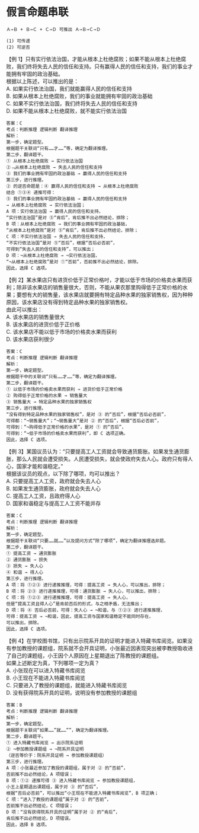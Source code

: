 # 假言命题串联

```
Ａ→Ｂ + Ｂ→Ｃ + Ｃ→Ｄ 可推出 Ａ→Ｂ→Ｃ→Ｄ

(1) 可传递
(2) 可逆否
```

【例 1】只有实行依法治国，才能从根本上杜绝腐败；如果不能从根本上杜绝腐败，我们终将失去人民的信任和支持。只有赢得人民的信任和支持，我们的事业才能拥有牢固的政治基础。  
根据以上陈述，可以推出的是：  
A. 如果实行依法治国，我们就能赢得人民的信任和支持  
B. 如果从根本上杜绝腐败，我们的事业就能拥有牢固的政治基础  
C. 如果不实行依法治国，我们终将失去人民的信任和支持  
D. 如果不能从根本上杜绝腐败，就不能实行依法治国

```
答案：C
考点：判断推理 逻辑判断 翻译推理
解析：
第一步，确定题型。
根据题干关联词“只有……才……”等，确定为翻译推理。
第二步，翻译题干。
① 从根本上杜绝腐败 → 实行依法治国
②﹁从根本上杜绝腐败 → 失去人民的信任和支持
③ 我们的事业拥有牢固的政治基础 → 赢得人民的信任和支持
第三步，进行推理。
② 的逆否命题是：④ 赢得人民的信任和支持 → 从根本上杜绝腐败
结合 ①③④ 递推可得：
⑤ 我们的事业拥有牢固的政治基础 → 赢得人民的信任和支持
→ 从根本上杜绝腐败 → 实行依法治国；
A 项：实行依法治国 → 赢得人民的信任和支持，
“实行依法治国”是对 ⑤“肯后”，肯后推不出必然结论，排除；
B 项：从根本上杜绝腐败 → 我们的事业拥有牢固的政治基础，
“从根本上杜绝腐败”是对 ⑤“肯后”，肯后推不出必然结论，排除；
C 项：不实行依法治国 → 失去人民的信任和支持，
“不实行依法治国”是对 ⑤“否后”，根据“否后必否前”，
可得到“失去人民的信任和支持”，可以推出；
D 项：¬从根本上杜绝腐败 → ¬实行依法治国，
“¬从根本上杜绝腐败”是对 ①“否前”，否前推不出必然结论，排除。
因此，选择 C 选项。
```

【例 2】某水果店只有进货价低于正常价格吋，才能以低于市场的价格卖水果而获利；除非该水果店的销售量很大，否则，不能从果农那里购得低于正常价格的水果；要想有大的销售量，该水果店就要拥有特定品种水果的独家销售权，因为种种原因，该水果店没有得到特定品种水果的独家销售权。  
由此可以推出：  
A. 该水果店的销售量很大  
B. 该水果店的进货价低于正价格  
C. 该水果店不能以低于市场的价格卖水果而获利  
D. 该水果店获利很少

```
答案：C
考点：判断推理 逻辑判断 翻译推理
解析：
第一步，确定题型。
根据题干中的关联词“只有……才……”等，确定为翻译推理。
第二步，翻译题干。
① 以低于市场的价格卖水果而获利 → 进货价低于正常价格
② 购得低于正常价格的水果 → 销售量大
③ 销售量大 → 特定品种水果的独家销售权
第三步，进行推理。
“没有得到特定品种水果的独家销售权”，是对 ③ 的“否后”，根据“否后必否前”，
可得都：“¬销售量大”；“¬销售量大”是对 ② 的“否后”，根据“否后必否前”，
可得到：“¬购得低于正常价格的水果”，是对 ① 的“否后”，
可得到：“¬低于市场的价格卖水果而获利”，即 C 选项正确。
因此，选择 C 选项。
```

【例 3】某国议员认为：“只要提高工人工资就会导致通货膨胀。如果发生通货膨胀，那么人民就会遭受损失。人民遭受损失，就会使政府失去人心。政府只有得人心，国家才能和谐稳定。”  
根据该议员的观点，以下除了哪项，均可以推出？  
A. 只要提高工人工资，政府就会失去人心  
B. 如果发生通货膨胀，政府就会失去人心  
C. 提高工人工资，且政府得人心  
D. 国家和谐稳定与提高工人工资不能并存

```
答案：C
考点：判断推理 逻辑判断 翻译推理
解析：
第一步，确定题型。
根据题干关联词“只要……就……”以及提问方式“除了哪项”，确定为翻译推理选非题。
第二步，翻译题干。
① 提高工资 → 通货膨胀
② 通货膨胀 → 损失
③ 损失 → 失人心
④ 和谐 → 得人心
第三步，进行推理。
A 项：将 ①②③ 进行递推推理，可得：提高工资 → 失人心，可以推出，排除；
B 项：将 ②③ 进行递推推理，可得：通货膨胀 → 失人心，可以推出，排除；
C 项：将 ①②③ 进行递推推理，可得：提高工资 → 失人心，
但是“提高工资且得人心”是肯前否后的形式，与之相矛盾，无法推出；
D 项：将 ④ 否后必否前，可得：失人心 → ¬和谐，与 ①②③ 进行递推推理，
可得：提高工资 → ¬和谐，因此，提高工资与国家和谐稳定不能同时存在，
可以推出，排除。
因此，选择 C 选项。
```

【例 4】在学校图书馆，只有出示院系开具的证明才能进入特藏书库阅览。如果没有参加教授的课题组，院系就不会开具证明，小张最近因表现突出被李教授吸收进了自己的课题组，小王因个人原因在上星期退出了陈教授的课题组。  
如果上述断定为真，下列哪项一定为真？  
A. 小张现在可以进入特藏书库阅览  
B. 小王现在不能进入特藏书库阅览  
C. 只要进入了教授的课题组，就能进入特藏书库阅览  
D. 没有获得院系开具的证明，说明没有参加教授的课题组

```
答案：B
考点：判断推理 逻辑判断 翻译推理
解析：
第一步，确定题型。
根据题干关联词“如果……”就……””，确定为翻译推理。
第二步，翻译题干。
① 进入特藏书库阅览 → 出示院系证明
② ¬参加教授课题组 → ¬院系开具证明
（逆否等价于：院系开具证明 → 参加教授课题组）
第三步，进行推理。
A 项：小张最近参加了教授的课题组，属于对 ② 的“否前”，
否前推不出必然结论，A 项错误；
B 项：①② 递推可得 ③ 进入特藏书库阅览 → 参加教授课题组，
小王上星期退出课题组，属于对 ③ 的“否后”，
根据“否后必否前”，可以推出“小王现在不能进入特藏书库阅览”，B 项正确；
C 项：“进入了教授的课题组”属于对 ② 的“否前”，
否前推不出必然结论，C 项错误；
D 项：“没有获得院系开具的证明”属于对 ② 的“肯后”，
肯后推不出必然结论，D 项错误。
因此，选择 B 选项。
```
